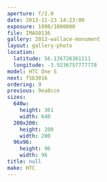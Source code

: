```yaml
---
aperture: f/2.0
date: 2013-11-23 14:23:00
exposure: 1008/1000000
file: IMAG0136
gallery: 2013-wallace-monument
layout: gallery-photo
location:
  latitude: 56.136726361111
  longitude: -3.9236757777778
model: HTC One S
next: f5b3016
ordering: 9
previous: 9ea8cce
sizes:
  640w:
    height: 361
    width: 640
  200x200:
    height: 200
    width: 200
  96x96:
    height: 96
    width: 96
title: null
make: HTC
---
```

